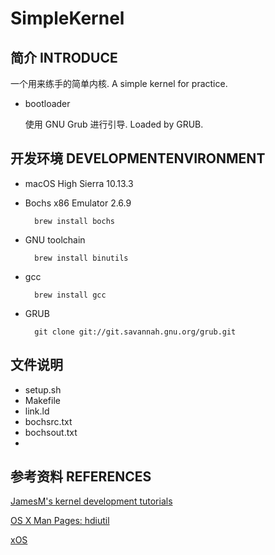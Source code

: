 # SimpleKernel

## 简介 INTRODUCE

一个用来练手的简单内核.
A simple kernel for practice.

- bootloader


    使用 GNU Grub 进行引导. Loaded by GRUB.
    


## 开发环境 DEVELOPMENTENVIRONMENT

- macOS High Sierra 10.13.3
- Bochs x86 Emulator 2.6.9

        brew install bochs


- GNU toolchain

        brew install binutils
        
- gcc

        brew install gcc

- GRUB

        git clone git://git.savannah.gnu.org/grub.git



## 文件说明
- setup.sh
- Makefile
- link.ld
- bochsrc.txt
- bochsout.txt
- 


## 参考资料 REFERENCES

[JamesM's kernel development tutorials](http://www.jamesmolloy.co.uk/tutorial_html/1.-Environment%20setup.html)



[OS X Man Pages: hdiutil](https://developer.apple.com/legacy/library/documentation/Darwin/Reference/ManPages/man1/hdiutil.1.html)

[xOS](https://github.com/fengleicn/xOS)


